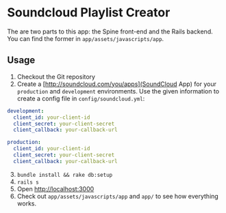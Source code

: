# Soundcloud Playlist Creator

The are two parts to this app: the Spine front-end and the Rails backend. You can find the former in `app/assets/javascripts/app`.

## Usage

1. Checkout the Git repository
2. Create a [http://soundcloud.com/you/apps](SoundCloud App) for your `production` and `development` environments. Use the given information to create a config file in `config/soundcloud.yml`:

``` yaml
development:
  client_id: your-client-id
  client_secret: your-client-secret
  client_callback: your-callback-url

production:
  client_id: your-client-id
  client_secret: your-client-secret
  client_callback: your-callback-url
```

3. `bundle install && rake db:setup`
4. `rails s`
5. Open [http://localhost:3000](http://localhost:3000)
6. Check out `app/assets/javascripts/app` and `app/` to see how everything works.
